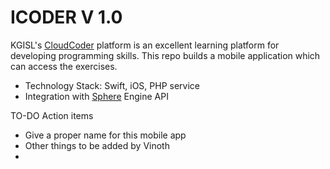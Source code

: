 # ICODER V 1.0

KGISL's [CloudCoder](http://cloudcoder.kgkite.ac.in/cloudcoder/#login) platform is an excellent learning platform for developing programming skills. This repo builds a mobile application which can access the exercises.   
  - Technology Stack: Swift, iOS, PHP service 
  - Integration with [Sphere](https://ideone.com/sphere-engine) Engine API


TO-DO Action items 
  - Give a proper name for this mobile app
  - Other things to be added by Vinoth 
  - 
  
